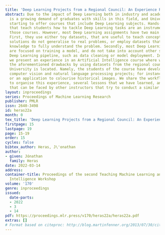 ```yaml
---
title: 'Deep Learning Projects from a Regional Council: An Experience Report'
abstract: Due to the impact of Deep Learning both in industry and academia, there
  is a growing demand of graduates with skills in this field, and Universities are
  starting to offer courses that include Deep Learning subjects. Hands-on assignments
  that teach students how to tackle Deep Learning tasks are an instrumental part of
  those courses. However, most Deep Learning assignments have two main drawbacks.
  First, they use either toy datasets, that are useful to teach concepts but whose
  solutions do not generalise to real problems, or employ datasets that require specialised
  knowledge to fully understand the problem. Secondly, most Deep Learning assignments
  are focused on training a model, and do not take into account other stages of the
  Deep Learning pipeline, such as data cleaning or model deployment. In this work,
  we present an experience in an Artificial Intelligence course where we have tackled
  the aforementioned drawbacks by using datasets from the regional council where our
  University is located. Namely, the students of the course have developed several
  computer vision and natural language processing projects; for instance, a news classifier
  or an application to colourise historical images. We share the workflow followed
  to organise this experience, several lessons that we have learned, and challenges
  that can be faced by other instructors that try to conduct a similar initiative.
layout: inproceedings
series: Proceedings of Machine Learning Research
publisher: PMLR
issn: 2640-3498
id: heras22a
month: 0
tex_title: 'Deep Learning Projects from a Regional Council: An Experience Report'
firstpage: 15
lastpage: 19
page: 15-19
order: 15
cycles: false
bibtex_author: Heras, J\'onathan
author:
- given: Jónathan
  family: Heras
date: 2022-03-14
address:
container-title: Proceedings of the second Teaching Machine Learning and Artificial
  Intelligence Workshop
volume: '170'
genre: inproceedings
issued:
  date-parts:
  - 2022
  - 3
  - 14
pdf: https://proceedings.mlr.press/v170/heras22a/heras22a.pdf
extras: []
# Format based on citeproc: http://blog.martinfenner.org/2013/07/30/citeproc-yaml-for-bibliographies/
---
```

